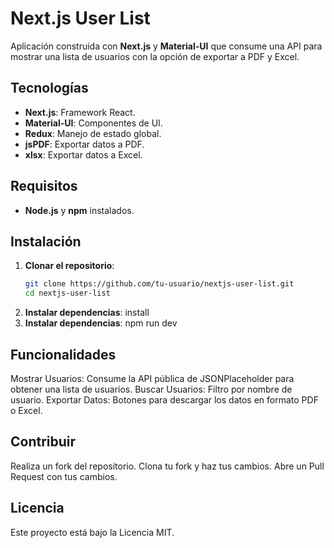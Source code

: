 # Next.js User List

Aplicación construida con **Next.js** y **Material-UI** que consume una API para mostrar una lista de usuarios con la opción de exportar a PDF y Excel.

## Tecnologías

- **Next.js**: Framework React.
- **Material-UI**: Componentes de UI.
- **Redux**: Manejo de estado global.
- **jsPDF**: Exportar datos a PDF.
- **xlsx**: Exportar datos a Excel.

## Requisitos

- **Node.js** y **npm** instalados.

## Instalación

1. **Clonar el repositorio**:
   ```bash
   git clone https://github.com/tu-usuario/nextjs-user-list.git
   cd nextjs-user-list
2. **Instalar dependencias**:
    install
3. **Instalar dependencias**:
    npm run dev
## Funcionalidades
Mostrar Usuarios: Consume la API pública de JSONPlaceholder para obtener una lista de usuarios.
Buscar Usuarios: Filtro por nombre de usuario.
Exportar Datos: Botones para descargar los datos en formato PDF o Excel.
## Contribuir
Realiza un fork del repositorio.
Clona tu fork y haz tus cambios.
Abre un Pull Request con tus cambios. 
## Licencia
Este proyecto está bajo la Licencia MIT.
